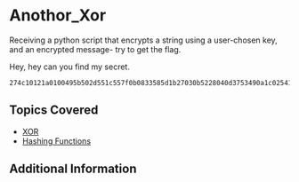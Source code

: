 # Anothor_Xor
Receiving a python script that encrypts a string using a user-chosen key, and an encrypted message- try to get the flag.

Hey, hey can you find my secret.

```
274c10121a0100495b502d551c557f0b0833585d1b27030b5228040d3753490a1c025415051525455118001911534a0052560a14594f0b1e490a010c4514411e070014615a181b02521b580305170002074b0a1a4c414d1f1d171d00151b1d0f480e491e0249010c150050115c505850434203421354424c1150430b5e094d144957080d4444254643
```

## Topics Covered

- [XOR](/cryptography/what-is-xor/)
- [Hashing Functions](/cryptography/what-are-hashing-functions/)
## Additional Information

